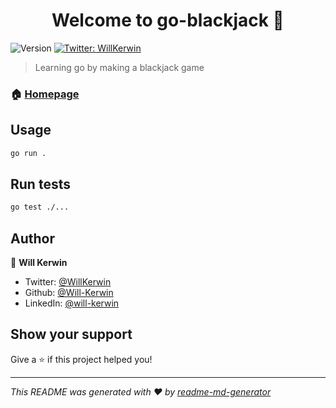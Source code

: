 <h1 align="center">Welcome to go-blackjack 👋</h1>
<p>
  <img alt="Version" src="https://img.shields.io/badge/version-1.0.0-blue.svg?cacheSeconds=2592000" />
  <a href="https://twitter.com/WillKerwin" target="_blank">
    <img alt="Twitter: WillKerwin" src="https://img.shields.io/twitter/follow/WillKerwin.svg?style=social" />
  </a>
</p>

> Learning go by making a blackjack game

### 🏠 [Homepage](https://github.com/Will-Kerwin/go-blackjack)

## Usage

```sh
go run .
```

## Run tests

```sh
go test ./...
```

## Author

👤 **Will Kerwin**

* Twitter: [@WillKerwin](https://twitter.com/WillKerwin)
* Github: [@Will-Kerwin](https://github.com/Will-Kerwin)
* LinkedIn: [@will-kerwin](https://linkedin.com/in/will-kerwin)

## Show your support

Give a ⭐️ if this project helped you!

***
_This README was generated with ❤️ by [readme-md-generator](https://github.com/kefranabg/readme-md-generator)_